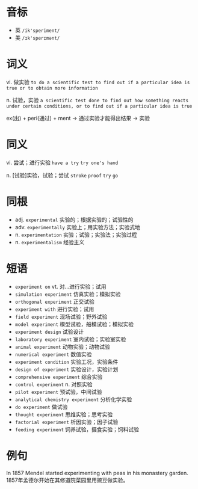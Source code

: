 # 音标

- 英 `/ik'speriment/`
- 美 `/ɪk'sperɪmənt/`

# 词义

vi. 做实验
`to do a scientific test to find out if a particular idea is true or to obtain more information`

n. 试验，实验
`a scientific test done to find out how something reacts under certain conditions, or to find out if a particular idea is true`



ex(出) + peri(通过) + ment → 通过实验才能得出结果 → 实验

# 同义

vi. 尝试；进行实验
`have a try` `try one's hand`

n. [试验]实验，试验；尝试
`stroke` `proof` `try` `go`

# 同根

- adj. `experimental` 实验的；根据实验的；试验性的
- adv. `experimentally` 实验上；用实验方法；实验式地
- n. `experimentation` 实验；试验；实验法；实验过程
- n. `experimentalism` 经验主义

# 短语

- `experiment on` vt. 对…进行实验；试用
- `simulation experiment` 仿真实验；模拟实验
- `orthogonal experiment` 正交试验
- `experiment with` 进行实验；试用
- `field experiment` 现场试验；野外试验
- `model experiment` 模型试验，船模试验；模拟实验
- `experiment design` 试验设计
- `laboratory experiment` 室内试验；实验室实验
- `animal experiment` 动物实验；动物试验
- `numerical experiment` 数值实验
- `experiment condition` 实验工况，实验条件
- `design of experiment` 实验设计，实验计划
- `comprehensive experiment` 综合实验
- `control experiment` n. 对照实验
- `pilot experiment` 预试验，中间试验
- `analytical chemistry experiment` 分析化学实验
- `do experiment` 做试验
- `thought experiment` 思维实验；思考实验
- `factorial experiment` 析因实验；因子试验
- `feeding experiment` 饲养试验，摄食实验；饲料试验

# 例句

In 1857 Mendel started experimenting with peas in his monastery garden.
1857年孟德尔开始在其修道院菜园里用豌豆做实验。


